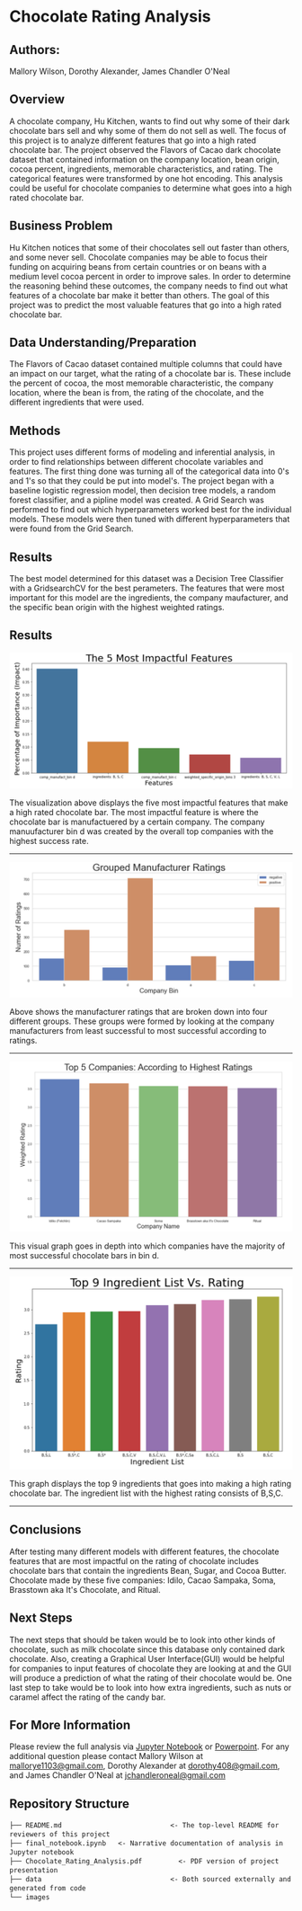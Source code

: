 # Chocolate Rating Analysis


## Authors:
Mallory Wilson, Dorothy Alexander, James Chandler O'Neal


## Overview
A chocolate company, Hu Kitchen, wants to find out why some of their dark chocolate bars sell and why some of them do not sell as well. The focus  of this project is to analyze different features that go into a high rated chocolate bar. The project observed the Flavors of Cacao dark chocolate dataset that contained information on the company location, bean origin, cocoa percent, ingredients, memorable characteristics, and rating. The categorical features were transformed by one hot encoding. This analysis could be useful for chocolate companies to determine what goes into a high rated chocolate bar.  


## Business Problem
Hu Kitchen notices that some of their chocolates sell out faster than others, and some never sell. Chocolate companies may be able to focus their funding on acquiring beans from certain countries or on beans with a medium level cocoa percent in order to improve sales. In order to determine the reasoning behind these outcomes, the company needs to find out what features of a chocolate bar make it better than others. The goal of this project was to predict the most valuable features that go into a high rated chocolate bar. 


## Data Understanding/Preparation
The Flavors of Cacao dataset contained multiple columns that could have an impact on our target, what the rating of a chocolate bar is. These include the percent of cocoa, the most memorable characteristic, the company location, where the bean is from, the rating of the chocolate, and the different ingredients that were used.   


## Methods
This project uses different forms of modeling and inferential analysis, in order to find relationships between different chocolate variables and features. The first thing done was turning all of the categorical data into 0's and 1's so that they could be put into model's. The project began with a baseline logistic regression model, then decision tree models, a random forest classifier, and a pipline model was created. A Grid Search was performed to find out which hyperparameters worked best for the individual models. These models were then tuned with different hyperparameters that were found from the Grid Search. 

## Results 
The best model determined for this dataset was a Decision Tree Classifier with a GridsearchCV for the best perameters. The features that were most important for this model are the ingredients, the company maufacturer, and the specific bean origin with the highest weighted ratings. 



## Results

![features bar plot](./images/impactful_features.png)

The visualization above displays the five most impactful features that make a high rated chocolate bar. The most impactful feature is where the chocolate bar is manufactuered by a certain company. The company manuufacturer bin d was created by the overall top companies with the highest success rate.

---

![manufacture ratings](images/manufacture_ratings.png)
 
Above shows the manufacturer ratings that are broken down into four different groups. These groups were formed by looking at the company manufacturers from least successful to most successful according to ratings. 

---

![top companies](images/top_5_companies.png)

This visual graph goes in depth into which companies have the majority of most successful chocolate bars in bin d. 

---


![ingredients list](images/ingredients_list.png)

This graph displays the top 9 ingredients that goes into making a high rating chocolate bar. The ingredient list with the highest rating consists of B,S,C. 

---

## Conclusions
After testing many different models with different features, the chocolate features that are most impactful on the rating of chocolate includes chocolate bars that contain the ingredients Bean, Sugar, and Cocoa Butter. Chocolate made by these five companies: Idilo, Cacao Sampaka, Soma, Brasstown aka It's Chocolate, and Ritual. 


## Next Steps
The next steps that should be taken would be to look into other kinds of chocolate, such as milk chocolate since this database only contained dark chocolate. Also, creating a Graphical User Interface(GUI) would be helpful for companies to input features of chocolate they are looking at and the GUI will produce a prediction of what the rating of their chocolate would be. One last step to take would be to look into how extra ingredients, such as nuts or caramel affect the rating of the candy bar. 

## For More Information
Please review the full analysis via [Jupyter Notebook](./notebooks/final_notebook.ipynb) or [Powerpoint](./Chocolate_Rating_Analysis.pdf). For any additional question please contact Mallory Wilson at mallorye1103@gmail.com, Dorothy Alexander at dorothy408@gmail.com, and James Chandler O'Neal at jchandleroneal@gmail.com 


## Repository Structure
```
├── README.md                           <- The top-level README for reviewers of this project
├── final_notebook.ipynb   <- Narrative documentation of analysis in Jupyter notebook
├── Chocolate_Rating_Analysis.pdf         <- PDF version of project presentation
├── data                                <- Both sourced externally and generated from code
└── images   

